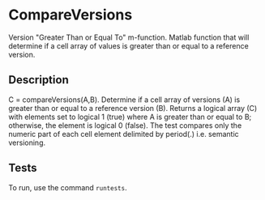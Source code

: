 # CompareVersions

Version "Greater Than or Equal To" m-function.
Matlab function that will determine if a cell array of values is greater than or equal to a reference version.


## Description

C = compareVersions(A,B). 
Determine if a cell array of versions (A) is greater than or equal to a reference version (B). 
Returns a logical array (C) with elements set to logical 1 (true) where A is greater than or equal to B; otherwise, the element is logical 0 (false). The test compares only the numeric part of each cell element delimited by period(.) i.e. semantic versioning.


## Tests

To run, use the command `runtests`.